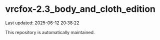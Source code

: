 # vrcfox-2.3_body_and_cloth_edition

Last updated: 2025-06-12 20:38:22

This repository is automatically maintained.

